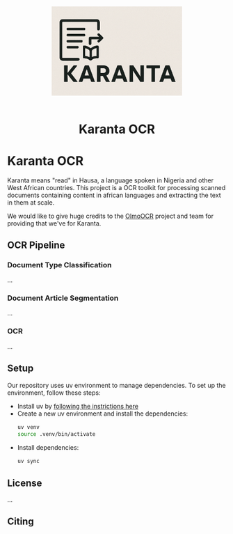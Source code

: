 <div align="center">
<img src="assets/karanta.png" alt="Karanta OCR Logo" width="300"/>
<br/>
  <br>
  <h1>Karanta OCR</h1>
</div>

# Karanta OCR
Karanta means "read" in Hausa, a language spoken in Nigeria and other West African countries. This project is a OCR toolkit for processing scanned documents containing content in african languages and extracting the text in them at scale.

We would like to give huge credits to the [OlmoOCR](https://github.com/allenai/olmocr) project and team for providing that we've for Karanta.

## OCR Pipeline

### Document Type Classification
...

### Document Article Segmentation
...

### OCR
...


## Setup

Our repository uses uv environment to manage dependencies. To set up the environment, follow these steps:

- Install uv by [following the instrictions here](https://docs.astral.sh/uv/getting-started/installation/)
- Create a new uv environment and install the dependencies:
  ```bash
  uv venv
  source .venv/bin/activate
  ```
- Install dependencies:
  ```bash
  uv sync
  ```


## License
...

## Citing
